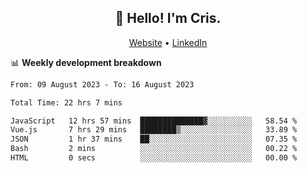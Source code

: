 
<h2 align="center">👋 Hello! I'm Cris.</h2>
<p align="center">
  <a href="https://www.criscunas.dev">Website</a> •
  <a href="https://www.linkedin.com/in/cristophercunas/">LinkedIn</a> 
</p>


📊 **Weekly development breakdown**
<!--START_SECTION:waka-->

```txt
From: 09 August 2023 - To: 16 August 2023

Total Time: 22 hrs 7 mins

JavaScript   12 hrs 57 mins  ██████████████▓░░░░░░░░░░   58.54 %
Vue.js       7 hrs 29 mins   ████████▒░░░░░░░░░░░░░░░░   33.89 %
JSON         1 hr 37 mins    ██░░░░░░░░░░░░░░░░░░░░░░░   07.35 %
Bash         2 mins          ░░░░░░░░░░░░░░░░░░░░░░░░░   00.22 %
HTML         0 secs          ░░░░░░░░░░░░░░░░░░░░░░░░░   00.00 %
```

<!--END_SECTION:waka-->
